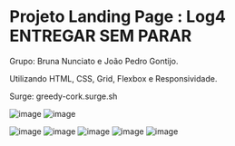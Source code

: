 # Projeto Landing Page : Log4 ENTREGAR SEM PARAR

Grupo:
Bruna Nunciato e João Pedro Gontijo.

Utilizando HTML, CSS, Grid, Flexbox e Responsividade.

Surge: greedy-cork.surge.sh

![image](https://user-images.githubusercontent.com/79425709/115156953-4b42be00-a05d-11eb-9c54-bdf5abdcb9f5.png)
![image](https://user-images.githubusercontent.com/79425709/115156984-64e40580-a05d-11eb-9d9b-a1da5978c344.png)


![image](https://user-images.githubusercontent.com/79425709/115157193-3fa3c700-a05e-11eb-91a2-3dca6655ec11.png)
![image](https://user-images.githubusercontent.com/79425709/115157172-1f740800-a05e-11eb-90a5-082257e15e8c.png)
![image](https://user-images.githubusercontent.com/79425709/115157149-08cdb100-a05e-11eb-8305-234095e71cb3.png)
![image](https://user-images.githubusercontent.com/79425709/115157126-e8055b80-a05d-11eb-97f3-7fe1df9e1ce9.png)
![image](https://user-images.githubusercontent.com/79425709/115157101-c6a46f80-a05d-11eb-8dc5-b2e50abfb5ec.png)


